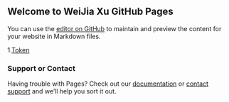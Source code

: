 ## Welcome to WeiJia Xu GitHub Pages

You can use the [editor on GitHub](https://github.com/grantart/grantart.github.io/edit/master/index.md) to maintain and preview the content for your website in Markdown files.

1.[Token](token.md)











### Support or Contact

Having trouble with Pages? Check out our [documentation](https://help.github.com/categories/github-pages-basics/) or [contact support](https://github.com/contact) and we’ll help you sort it out.
